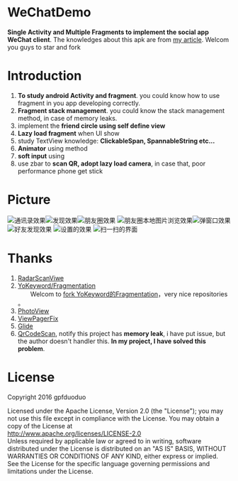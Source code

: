 # WeChatDemo
**Single Activity and Multiple Fragments to implement the social app WeChat client**. The knowledges about this apk are from [my article](https://github.com/gpfduoduo/android-article).  Welcom you guys to star and fork  


# Introduction
1. **To study android Activity and fragment**. you could know how to use fragment in you app developing correctly.
2. **Fragment stack management**. you could know the stack management method, in case of memory leaks. 
3. implement the **friend circle using self define view**  
4. **Lazy load fragment** when UI show 
5. study TextView knowledge: **ClickableSpan, SpannableString etc...**  
6. **Animator** using method  
7. **soft input** using   
8. use zbar to **scan QR, adopt lazy load camera**, in case that, poor performance phone get stick




# Picture  
![通讯录效果](screencapture/device-2016-07-11-151913.png)![发现效果](screencapture/device-2016-07-11-151656.png)![朋友圈效果](screencapture/device-2016-07-11-095451.png)
![朋友圈本地图片浏览效果](screencapture/device-2016-07-11-095328.png)![弹窗口效果](screencapture/device-2016-07-11-095306.png)![好友发现效果](screencapture/device-2016-07-11-095225.png)
![设置的效果](screencapture/device-2016-07-11-151714.png) ![扫一扫的界面](screencapture/device-2016-07-17-021602.png)

# Thanks  
1. [RadarScanViwe](https://github.com/gpfduoduo/RadarScanView)
2. [YoKeyword/Fragmentation](https://github.com/YoKeyword/Fragmentation)  
　　Welcom to [fork YoKeyword的Fragmentation](https://github.com/YoKeyword/Fragmentation)，very nice repositories 。
3. [PhotoView](https://github.com/chrisbanes/PhotoView)  
4. [ViewPagerFix](https://github.com/chrisbanes/PhotoView/issues/31)    
5. [Glide](https://github.com/bumptech/glide)  
6. [QrCodeScan](https://github.com/SkillCollege/QrCodeScan), notify this project has **memory leak**, i have put issue, but the author doesn't handler this. **In my project, I have solved this problem**.  




# License  
Copyright 2016 gpfduoduo

Licensed under the Apache License, Version 2.0 (the "License");
you may not use this file except in compliance with the License.
You may obtain a copy of the License at  
   http://www.apache.org/licenses/LICENSE-2.0  
Unless required by applicable law or agreed to in writing, software
distributed under the License is distributed on an "AS IS" BASIS,
WITHOUT WARRANTIES OR CONDITIONS OF ANY KIND, either express or implied.
See the License for the specific language governing permissions and
limitations under the License.
